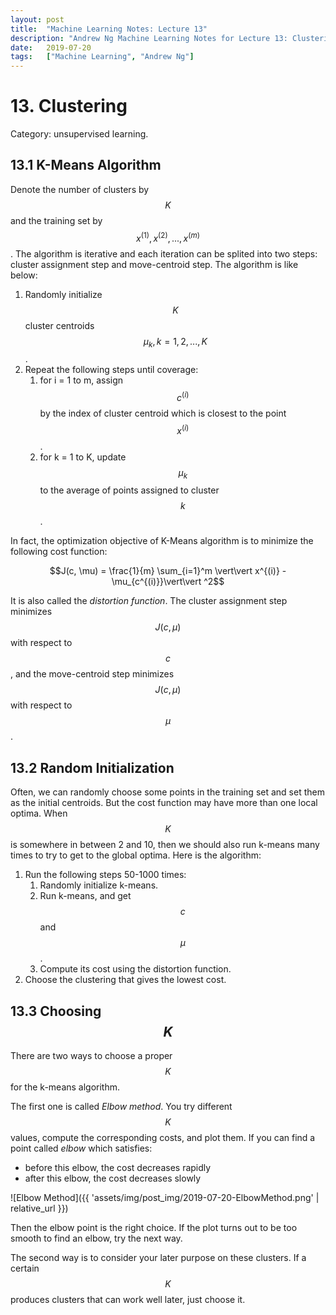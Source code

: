 ```yaml
---
layout:	post
title:	"Machine Learning Notes: Lecture 13"
description: "Andrew Ng Machine Learning Notes for Lecture 13: Clustering"
date:	2019-07-20
tags:	["Machine Learning", "Andrew Ng"]
---
```


# 13. Clustering
Category: unsupervised learning.

## 13.1 K-Means Algorithm
Denote the number of clusters by $$K$$ and the training set by $${x^{(1)}, x^{(2)},...,x^{(m)}}$$. The algorithm is iterative and each iteration can be splited into two steps: cluster assignment step and move-centroid step. The algorithm is like below:

1. Randomly initialize $$K$$ cluster centroids $$\mu_k,k=1,2,...,K$$.
2. Repeat the following steps until coverage:
    1. for i = 1 to m, assign $$c^{(i)}$$ by the index of cluster centroid which is closest to the point $$x^{(i)}$$.
    2. for k = 1 to K, update $$\mu_k$$ to the average of points assigned to cluster $$k$$.

In fact, the optimization objective of K-Means algorithm is to minimize the following cost function:

$$J(c, \mu) = \frac{1}{m} \sum_{i=1}^m \vert\vert x^{(i)} - \mu_{c^{(i)}}\vert\vert ^2$$

It is also called the *distortion function*. The cluster assignment step minimizes $$J(c, \mu)$$ with respect to $$c$$, and the move-centroid step minimizes $$J(c, \mu)$$ with respect to $$\mu$$.

## 13.2 Random Initialization
Often, we can randomly choose some points in the training set and set them as the initial centroids. But the cost function may have more than one local optima. When $$K$$ is somewhere in between 2 and 10, then we should also run k-means many times to try to get to the global optima. Here is the algorithm:

1. Run the following steps 50-1000 times:
    1. Randomly initialize k-means.
    2. Run k-means, and get $$c$$ and $$\mu$$.
    3. Compute its cost using the distortion function.
2. Choose the clustering that gives the lowest cost.

## 13.3 Choosing $$K$$
There are two ways to choose a proper $$K$$ for the k-means algorithm.

The first one is called *Elbow method*. You try different $$K$$ values, compute the corresponding costs, and plot them. If you can find a point called *elbow* which satisfies:
* before this elbow, the cost decreases rapidly
* after this elbow, the cost decreases slowly

![Elbow Method]({{ 'assets/img/post_img/2019-07-20-ElbowMethod.png' | relative_url }})

Then the elbow point is the right choice. If the plot turns out to be too smooth to find an elbow, try the next way.

The second way is to consider your later purpose on these clusters. If a certain $$K$$ produces clusters that can work well later, just choose it.
